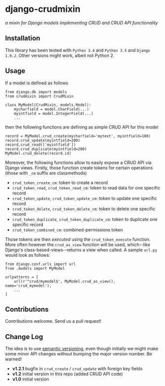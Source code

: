 # django-crudmixin
_a mixin for Django models implementing CRUD and CRUD API functionality_

## Installation

This library has been tested with `Python 3.4` and `Python 3.5` and `Django 1.9.2`. Other versions
might work, albeit not Python 2.

## Usage

If a model is defined as follows

	from django.db import models
	from crudmixin import CrudMixin
	
	class MyModel(CrudMixin, models.Model):
		mycharfield = model.CharField(...)
		myintfield = model.IntegerField(...)
		...

then the following functions are defining as simple CRUD API for this model

	record = MyModel.crud_create(mycharfield='mytext', myintfield=100)
	record.crud_update(myintfield=200)
	record.crud_read(['myintfield'])
	record.crud_duplicate(myintfield=200)
	MyModel.crud_delete(record.id)

Moreover, the following functions allow to easily expose a CRUD API via Django views.
Firstly, those function create tokens for certain operations (those with `_cm` suffix
are classmethods)

- `crud_token_create_cm`: token to create a record
- `crud_token_read`, `crud_token_read_cm`: token to read data for one specific record
- `crud_token_update`, `crud_token_update_cm`: token to update one specific record
- `crud_token_delete`, `crud_token_delete_cm`: token to delete one specific record
- `crud_token_duplicate`, `crud_token_duplicate_cm`: token to duplicate one specific record
- `crud_token_combined_cm`: combined-permissions token

Those tokens are then _executed_ using the `crud_token_execute` function. More often however
the `crud_as_view` function will be used, which--like Django's class-based-views--returns
a view when called. A sample `url.py` would look as follows:

	from django.conf.urls import url
	from .models import MyModel

	urlpatterns = [
	    url(r'^crud/mymodel$', MyModel.crud_as_view(), name='crud_mymodel'), 
	    ...
	]

## Contributions
Contributions welcome. Send us a pull request!

## Change Log
The idea is to use [semantic versioning](http://semver.org/), even though initially we might make some minor
API changes without bumping the major version number. Be warned!

- **v1.2.1** bugfix in `crud_create` / `crud_update` with foreign key fields
- **v1.2** initial version in this repo (added CRUD API code)
- **v1.0** initial version 
